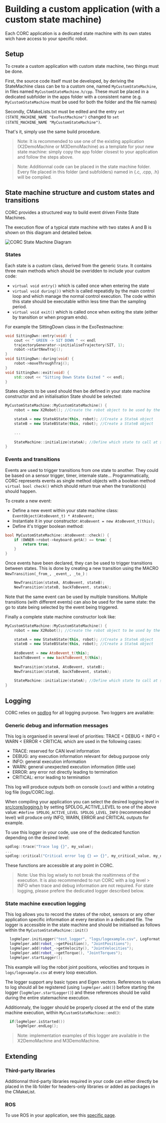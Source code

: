 # Building a custom application (with a custom state machine)

Each CORC application is a dedicated state machine with its own states wich have access to your specific robot.

## Setup

To create a custom application with custom state machine, two things must be done. 

First, the source code itself must be developed, by deriving the StateMachine class can be to a custom one, named `MyCustomStateMachine`, in files named `MyCustomStateMachine.h/cpp`. These must be placed in a dedicated subfolder in the apps folder with a consistent name (e.g. `MyCustomStateMachine` must be used for both the folder and the file names)

Secondly, CMakeLists.txt must be edited and the entry `set (STATE_MACHINE_NAME "ExoTestMachine")` changed to `set (STATE_MACHINE_NAME "MyCustomStateMachine")`.

That's it, simply use the same build procedure.

> Note: It is recommended to use one of the existing application (X2DemoMachine or M3DemoMachine) as a template for your new state machine: simply copy the app folder closest to your application and follow the steps above.

> Note: Additionnal code can be placed in the state machine folder. Every file placed in this folder (and subfolders) named in {.c, .cpp, .h}  will be compiled.


## State machine structure and custom states and transitions
 
   CORC provides a structured way to build event driven Finite State Machines.

   The execution flow of a typical state machine with two states A and B is shown on this diagram and detailed below.
   
   ![CORC State Machine Diagram](img/CORCStateMachineExecutionDiagram.png)

### States

   Each state is a custom class, derived from the generic `State`. It contains three main methods which should be overidden to include your custom code:
   - `virtual void entry()` which is called once when entering the state
   - `virtual void during())` which is called repeatidly by the main control loop and which manage the normal control execution. The code within this state should be executable within less time than the sampling period.
   - `virtual void exit()` which is called once when exiting the state (either by transition or when program ends).

For example the SittingDown class in the ExoTestmachine:

```C++
void SittingDwn::entry(void) {
    cout << " GREEN -> SIT DOWN " << endl
    trajectoryGenerator->initialiseTrajectory(SIT, 1);
    robot->startNewTraj();
}
void SittingDwn::during(void) {
    robot->moveThroughTraj();
}
void SittingDwn::exit(void) {
    std::cout << "Sitting Down State Exited " << endl;
}
```

States objects to be used should then be defined in your state machine constructor and an initialisation State should be selected:
```C++
MyCustomStateMachine::MyCustomStateMachine() {
    robot = new X2Robot(); //Create the robot object to be used by the state machine

    stateA = new StateAState(this, robot); //Create a StateA object
    stateB = new StateBState(this, robot); //Create a StateB object
    
    ...
    
    StateMachine::initialize(stateA); //Define which state to call at start of state machine
}
```

### Events and transitions

Events are used to trigger transitions from one state to another. They could be based on a sensor trigger, timer, internale state... 
Programmatically, CORC represents events as single method objects with a boolean method `virtual bool check()` which should return true when the transition(s) should happen.

To create a new event:
- Define a new event within your state machine class: `EventObject(AtoBevent_t) * AtoBevent;`
- Instantiate it in your constructor: `AtoBevent = new AtoBevent_t(this);`
- Define it's trigger boolean method:
```C++
bool MyCustomStateMachine::AtoBevent::check() {
    if (OWNER->robot->keyboard.getA() == true) {
        return true;
    }
}
```

Once events have been declared, they can be used to trigger transitions between states. This is done by creating a new transition using the MACRO `NewTransition(_from_, _event_, _to_)` :
```C++
    NewTransition(stateA, AtoBevent, stateB);
    NewTransition(stateB, backToBevent, stateA);
```

Note that the same event can be used by multiple transitions. Multiple transitions (with different events) can also be used for the same state: the go to state being selected by the event being triggered.

Finally a complete state machine constructor look like:

```C++
MyCustomStateMachine::MyCustomStateMachine() {
    robot = new X2Robot(); //Create the robot object to be used by the state machine

    stateA = new StateAState(this, robot); //Create a StateA object
    stateB = new StateBState(this, robot); //Create a StateA object
    
    AtoBevent = new AtoBevent_t(this);
    backToBevent = new backToBevent_t(this);
    
    NewTransition(stateA, AtoBevent, stateB);
    NewTransition(stateB, backToBevent, stateA);
    
    StateMachine::initialize(stateA); //Define which state to call at start of state machine
}
```


## Logging

  CORC relies on [spdlog](https://github.com/gabime/spdlog) for all logging purpose. Two loggers are available:
  
### Generic debug and information messages
  
This log is organised in several level of priorities: TRACE < DEBUG < INFO < WARN < ERROR < CRITICAL which are used in the following cases:
- TRACE: reserved for CAN level information
- DEBUG: any execution information relevant for debug purpose only
- INFO: general execution information
- WARN: general unexpected execution information (little use)
- ERROR: any error not directly leading to termination
- CRITICAL: error leading to termination
    
This log will produce outputs both on console (`cout`) and within a rotating log file (logs/CORC.log).
    
When compiling your application you can select the desired logging level in [src/core/logging.h](../src/core/logging.h) by setting SPDLOG_ACTIVE_LEVEL to one of the above value: 
`#define SPDLOG_ACTIVE_LEVEL SPDLOG_LEVEL_INFO` (recommended level) will produce only INFO, WARN, ERROR and CRITICAL outputs for example.
    
To use this logger in your code, use one of the dedicated function depending on the desired level: 
```C++
spdlog::trace("Trace log {}", my_value);
...
spdlog::critical("Critical error log {} => {}", my_critical_value, my_other_critical_value);
```
These functions are accessible at any point in CORC.
    
> Note: Use this log wisely to not break the realtimness of the execution. It is also recommended to run CORC with a log level > INFO when trace and debug information are not required. For state logging, please prefere the dedicated logger described below.
  
  
### State machine execution logging
  
  This log allows you to record the states of the robot, sensors or any other application specific information at every iteration in a dedicated file. The logger is accessible in the state machine and should be initialised as follows within the `MyCustomStateMachine::init()`
  
  ```C++
    logHelper.initLogger("test_logger", "logs/logexample.csv", LogFormat::CSV, true);
    logHelper.add(robot_->getPosition(), "JointPositions");
    logHelper.add(robot_->getVelocity(), "JointVelocities");
    logHelper.add(robot_->getTorque(), "JointTorques");
    logHelper.startLogger();
  ```
  
  This example will log the robot joint positions, velocities and torques in `logs/logexample.csv` at every loop execution. 
  
  The logger support any basic types and Eigen vectors. References to values to log should all be registered (using `logHelper.add()`) before starting the logger (`logHelper.startLogger()`) and these references should be valid during the entire statemachine execution.
  
  Additionnaly, the logger should be properly closed at the end of the state machine execution, within `MyCustomStateMachine::end()`:
  ```C++
    if(logHelper.isStarted())
       logHelper.endLog();
  ```
  
  
> Note: implementation examples of this logger are available in the X2DemoMachine and M3DemoMachine.


## Extending

### Third-party libraries

Additionnal third-party libraries required in your code can either directly be placed in the lib folder for headers-only libraries or added as packages in the CMakeList.


### ROS

To use ROS in your application, see this [specific page](ROSApplication.md).
